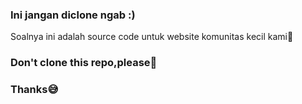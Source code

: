 ### Ini jangan diclone ngab :)
 Soalnya ini adalah source code untuk website komunitas kecil kami🙏

### Don't clone this repo,please🙏
### Thanks😅
